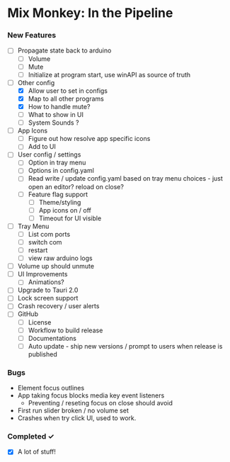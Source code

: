 # Mix Monkey: In the Pipeline

### New Features

- [ ] Propagate state back to arduino
  - [ ] Volume
  - [ ] Mute
  - [ ] Initialize at program start, use winAPI as source of truth
- [ ] Other config
  - [x] Allow user to set in configs
  - [x] Map to all other programs
  - [x] How to handle mute?
  - [ ] What to show in UI
  - [ ] System Sounds ?
- [ ] App Icons
  - [ ] Figure out how resolve app specific icons
  - [ ] Add to UI
- [ ] User config / settings
  - [ ] Option in tray menu
  - [ ] Options in config.yaml
  - [ ] Read write / update config.yaml based on tray menu choices - just open an editor? reload on close?
  - [ ] Feature flag support
    - [ ] Theme/styling
    - [ ] App icons on / off
    - [ ] Timeout for UI visible
- [ ] Tray Menu
  - [ ] List com ports
  - [ ] switch com
  - [ ] restart
  - [ ] view raw arduino logs
- [ ] Volume up should unmute
- [ ] UI Improvements
  - [ ] Animations?
- [ ] Upgrade to Tauri 2.0
- [ ] Lock screen support
- [ ] Crash recovery / user alerts
- [ ] GitHub
  - [ ] License
  - [ ] Workflow to build release
  - [ ] Documentations
  - [ ] Auto update - ship new versions / prompt to users when release is published

### Bugs

- Element focus outlines
- App taking focus blocks media key event listeners
  - Preventing / reseting focus on close should avoid
- First run slider broken / no volume set
- Crashes when try click UI, used to work.

### Completed ✓

- [x] A lot of stuff!
